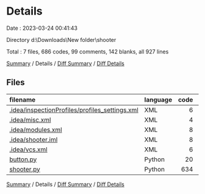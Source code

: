# Details

Date : 2023-03-24 00:41:43

Directory d:\\Downloads\\New folder\\shooter

Total : 7 files,  686 codes, 99 comments, 142 blanks, all 927 lines

[Summary](results.md) / Details / [Diff Summary](diff.md) / [Diff Details](diff-details.md)

## Files
| filename | language | code | comment | blank | total |
| :--- | :--- | ---: | ---: | ---: | ---: |
| [.idea/inspectionProfiles/profiles_settings.xml](/.idea/inspectionProfiles/profiles_settings.xml) | XML | 6 | 0 | 0 | 6 |
| [.idea/misc.xml](/.idea/misc.xml) | XML | 4 | 0 | 0 | 4 |
| [.idea/modules.xml](/.idea/modules.xml) | XML | 8 | 0 | 0 | 8 |
| [.idea/shooter.iml](/.idea/shooter.iml) | XML | 8 | 0 | 0 | 8 |
| [.idea/vcs.xml](/.idea/vcs.xml) | XML | 6 | 0 | 0 | 6 |
| [button.py](/button.py) | Python | 20 | 4 | 7 | 31 |
| [shooter.py](/shooter.py) | Python | 634 | 95 | 135 | 864 |

[Summary](results.md) / Details / [Diff Summary](diff.md) / [Diff Details](diff-details.md)